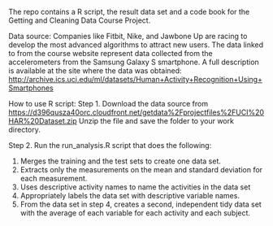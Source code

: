 The repo contains a R script, the result data set and a code book for the Getting and Cleaning Data Course Project.

Data source:
Companies like Fitbit, Nike, and Jawbone Up are racing to develop the most advanced algorithms to attract new users. 
The data linked to from the course website represent data collected from the accelerometers from the Samsung Galaxy S smartphone. 
A full description is available at the site where the data was obtained:
http://archive.ics.uci.edu/ml/datasets/Human+Activity+Recognition+Using+Smartphones

How to use R script:
Step 1. Download the data source from https://d396qusza40orc.cloudfront.net/getdata%2Fprojectfiles%2FUCI%20HAR%20Dataset.zip
Unzip the file and save the folder to your work directory.

Step 2. Run the run_analysis.R script that does the following:
1. Merges the training and the test sets to create one data set.
2. Extracts only the measurements on the mean and standard deviation for each measurement.
3. Uses descriptive activity names to name the activities in the data set
4. Appropriately labels the data set with descriptive variable names.
5. From the data set in step 4, creates a second, independent tidy data set with the average of each variable for each activity and each subject.
